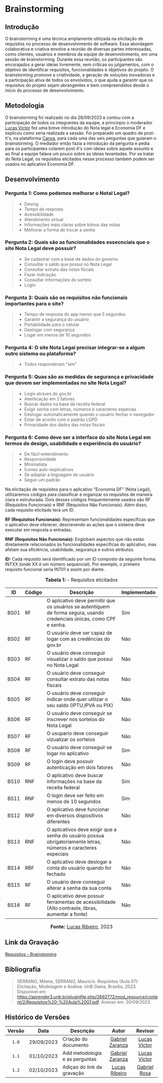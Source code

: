 # Brainstorming

## Introdução

O brainstorming é uma técnica amplamente utilizada na elicitação de requisitos no processo de desenvolvimento de software. Essa abordagem colaborativa e criativa envolve a reunião de diversas partes interessadas, como clientes, usuários e membros da equipe de desenvolvimento, em uma sessão de brainstorming. Durante essa reunião, os participantes são encorajados a gerar ideias livremente, sem críticas ou julgamentos, com o objetivo de identificar requisitos, funcionalidades e objetivos do projeto. O brainstorming promove a criatividade, a geração de soluções inovadoras e a participação ativa de todos os envolvidos, o que ajuda a garantir que os requisitos do projeto sejam abrangentes e bem compreendidos desde o início do processo de desenvolvimento.

## Metodologia

O brainstorming foi realizado no dia 28/09/2023 e contou com a participação de todos os integrantes da equipe, a princinpio o moderador [Lucas Víctor](https://github.com/Lucas13032003) fez uma breve introdução do Nota legal e Economia DF e explicou como seria realizada a sessão. Foi preparado um quadro de post-it's, na plataforma [Canva](canva.com), para cada uma das seis perguntas que guiaram o brainstorming. O mediador então fazia a introdução da pergunta e pedia para os participantes colarem post-it's com ideias sobre aquele assunto e ao final a equipe falava um pouco sobre as ideias levantadas. Por se tratar do Nota Legal, os requisitos elicitados nesse processo também podem ser usados no aplicativo Economia DF.

## Desenvolvimento

### Pergunta 1: Como podemos melhorar o Notal Legal?

> - Desing
> - Tempo de resposta
> - Acessibilidade
> - Atendimento virtual
> - Informações mais claras sobre bônus das notas
> - Melhorar a forma de trocar a senha

### Pergunta 2: Quais são as funcionalidades essecnciais que o site Nota Legal deve possuir?

> - Se cadastrar com a base de dados do governo
> - Consultar o saldo que possui no Nota Legal
> - Consultar extrato das notas fiscais
> - Fazer indicação
> - Consultar informações do sorteio
> - Login

### Pergunta 3: Quais são os requisitos não funcionais importantes para o site?

> - Tempo de resposta do app menor que 5 segundos
> - Garantir a segurança do usuário
> - Portabilidade para o celular
> - Deslogar com segurança
> - Logar em menos de 10 segundos


### Pergunta 4: O site Nota Legal precisar integrar-se a algum outro sistema ou plataforma?

> - Todos responderam "sim"

### Pergunta 5: Quas são as medidas de segurança e privacidade que devem ser implementadas no site Nota Legal?

> - Login atraves do gov.br
> - Atenticação em 2 fatores
> - Buscar dados na base da receita federal
> - Exigir senha com letras, números e caracteres especias
> - Deslogar automaticamente quando o usuário fechar o navegador
> - Estar de acordo com o padrão LGPD
> - Privacidade dos dados das notas fiscais

### Pergunta 6: Como deve ser a interface do site Nota Legal em termos de design, usabilidade e experiência do usuário?

> - De fácil entendimento
> - Responsividade
> - Minimalista
> - Ícones auto-explicativos
> - Se adaptar a linguagem do usuário
> - Seguir um padrão

Na elicitação de requisitos para o aplicativo "Economia DF" (Nota Legal), utilizaremos códigos para classificar e organizar os requisitos de maneira clara e estruturada. Dois desses códigos frequentemente usados são RF (Requisitos Funcionais) e RNF (Requisitos Não Funcionais). Além disso, cada requisito elicitado terá um ID.

**RF (Requisitos Funcionais):** Representam funcionalidades específicas que o aplicativo deve oferecer, descrevendo as ações que o sistema deve executar em resposta a entradas.

**RNF (Requisitos Não Funcionais):** Englobam aspectos que não estão diretamente relacionados às funcionalidades específicas do aplicativo, mas afetam sua eficiência, usabilidade, segurança e outros atributos.

**ID:** Cada requisito será identificado por um ID composto da seguinte forma: INTXX (onde XX é um número sequencial). Por exemplo, o primeiro requisito funcional seria INT01 e assim por diante.

<div align="center">
<font size="3"><p style="text-align: center"><b>Tabela 1:</b> - Requisitos elicitados</p></font>
</div>

| ID   | Código | Descrição                                                                                      | Implementado |
|------|--------|------------------------------------------------------------------------------------------------|--------------|
| BS01| RF     | O aplicativo deve permitir que os usuários se autentiquem de forma segura, usando credenciais únicas, como CPF e senha. |   Sim        |
| BS02|    RF  | O usuário deve ser capaz de logar com as credências do gov.br |   Não        |
| BS03|    RF| O usuário deve conseguir visualizar o saldo que possui no Nota Legal | Não          |
| BS04|    RF| O usuário deve conseguir consultar extrato das notas fiscais |     Não      |
| BS05|    RF  | O usuário deve conseguir indicar onde quer utilizar o seu saldo (IPTU,IPVA ou PIX)  |       Não    |
| BS06|      RF| O usuário deve conseguir se inscrever nos sorteios do Nota Legal |  Não         |
| BS07|      RF| O usupario deve conseguir vizualizar os sorteios |     Não      |
| BS08|   RF   | O usuário deve conseguir se logar no aplicativo |  Sim         |
| BS09|   RF   | O login deve possuir autenticação em dois fatores |  Não         |
| BS10|    RNF  | O aplicativo deve buscar informações na base da receita federal |    Sim       |
| BS11|  RNF    | O login deve ser feito em menos de 10 segundos |       Sim    |
| BS12|   RNF   | O aplicativo deve funcionar em diversos dispositivos diferentes |   Não        |
| BS13|   RNF   | O aplicativos deve exigir que a senha do usuário possua obrigatoriamente letras, números e caracteres especiais |   Não        |
| BS14|    RBF  | O aplicativo deve deslogar a conta do usuário quando for fechado |     Não      |
| BS15|    RF  | O usuário deve conseguir alterar a senha da sua conta |     Não      |
| BS16|    RF  | O aplicativo deve possuir ferramentas de acessibilidade (Alto contraste, libras, aumentar a fonte) |     Não      |

<div align="center">
<font size="3"><p style="text-align: center"><b>Fonte:</b> <a href="https://github.com/lucassouzs">Lucas Ribeiro</a>, 2023</p></font>
</div>

## Link da Gravação

[Requisitos - Brainstoming](https://youtu.be/wPMoeSRbOjA)

## Bibliografia

> SERRANO, Milene, SERRANO, Maurício. Requisitos (Aula 07): Elicitação, Modelagem e Análise. UnB Gama, Brasília, 2023. Disponível em: <https://aprender3.unb.br/pluginfile.php/2692772/mod_resource/content/2/Requisitos%20-%20Aula%2007.pdf>. Acesso em: 30/09/2023.


## Histórico de Versões

|Versão|Data|Descrição|Autor|Revisor|
|:----:|----|---------|:-----:|:-------:|
|`1.0`|29/09/2023|Criação do documento|[Gabriel Zaranza](https://github.com/GZaranza)|[Lucas Víctor](https://github.com/Lucas13032003)|
|`1.1`|01/10/2023|Add metodologia e as perguntas|[Gabriel Zaranza](https://github.com/GZaranza)|[Lucas Víctor](https://github.com/Lucas13032003)|
|`1.2`| 02/10/2023 | Adiçao do link da gravação | [Lucas Ribeiro](https://github.com/lucassouzs) | [Gabriel Rosa](https://github.com/gabrielrosa09) |

